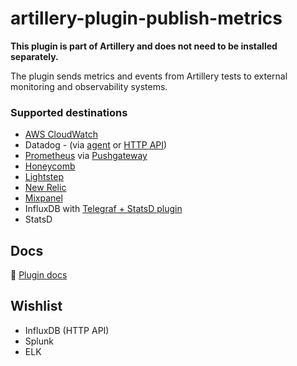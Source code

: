 # artillery-plugin-publish-metrics

**This plugin is part of Artillery and does not need to be installed separately.**

The plugin sends metrics and events from Artillery tests to external monitoring and observability systems.

### Supported destinations

- [AWS CloudWatch](https://docs.aws.amazon.com/AmazonCloudWatch/latest/monitoring/working_with_metrics.html)
- Datadog - (via [agent](https://docs.datadoghq.com/agent/) or [HTTP API](https://docs.datadoghq.com/api/))
- [Prometheus](https://prometheus.io/docs/concepts/metric_types/) via [Pushgateway](https://prometheus.io/docs/instrumenting/pushing/)
- [Honeycomb](https://honeycomb.io)
- [Lightstep](https://lightstep.com)
- [New Relic](https://newrelic.com/)
- [Mixpanel](https://mixpanel.com)
- InfluxDB with [Telegraf + StatsD plugin](https://github.com/influxdata/telegraf/tree/master/plugins/inputs/statsd)
- StatsD 

## Docs

📖 [Plugin docs](https://artillery.io/docs/guides/plugins/plugin-publish-metrics.html)

## Wishlist

- InfluxDB (HTTP API)
- Splunk
- ELK
